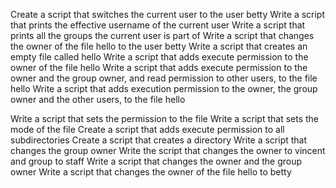 Create a script that switches the current user to the user betty
Write a script that prints the effective username of the current user
Write a script that prints all the groups the current user is part of
Write a script that changes the owner of the file hello to the user betty
Write a script that creates an empty file called hello
Write a script that adds execute permission to the owner of the file hello
Write a script that adds execute permission to the owner and the group owner, and read permission to other users, to the file hello
Write a script that adds execution permission to the owner, the group owner and the other users, to the file hello




Write a script that sets the permission to the file
Write a script that sets the mode of the file
Create a script that adds execute permission to all subdirectories
Create a script that creates a directory 
Write a script that changes the group owner
Write the script that changes the owner to vincent and group to staff
Write a script that changes the owner and the group owner
Write a script that changes the owner of the file hello to betty
